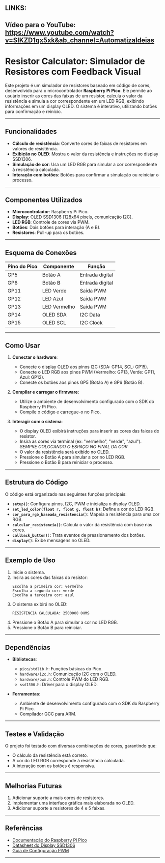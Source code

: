 ## LINKS:
Vídeo para o YouTube: https://www.youtube.com/watch?v=SIKZD1qx5xk&ab_channel=AutomatizaIdeias
---

# Resistor Calculator: Simulador de Resistores com Feedback Visual

Este projeto é um simulador de resistores baseado em código de cores, desenvolvido para o microcontrolador **Raspberry Pi Pico**. Ele permite ao usuário inserir as cores das faixas de um resistor, calcula o valor da resistência e simula a cor correspondente em um LED RGB, exibindo informações em um display OLED. O sistema é interativo, utilizando botões para confirmação e reinício.

---

## Funcionalidades

- **Cálculo de resistência**: Converte cores de faixas de resistores em valores de resistência.
- **Exibição no OLED**: Mostra o valor da resistência e instruções no display SSD1306.
- **Simulação de cor**: Usa um LED RGB para simular a cor correspondente à resistência calculada.
- **Interação com botões**: Botões para confirmar a simulação ou reiniciar o processo.

---

## Componentes Utilizados

- **Microcontrolador**: Raspberry Pi Pico.
- **Display**: OLED SSD1306 (128x64 pixels, comunicação I2C).
- **LED RGB**: Controle de cores via PWM.
- **Botões**: Dois botões para interação (A e B).
- **Resistores**: Pull-up para os botões.

---

## Esquema de Conexões

| Pino do Pico | Componente          | Função               |
|--------------|---------------------|----------------------|
| GP5          | Botão A             | Entrada digital      |
| GP6          | Botão B             | Entrada digital      |
| GP11         | LED Verde           | Saída PWM            |
| GP12         | LED Azul            | Saída PWM            |
| GP13         | LED Vermelho        | Saída PWM            |
| GP14         | OLED SDA            | I2C Data             |
| GP15         | OLED SCL            | I2C Clock            |

---

## Como Usar

1. **Conectar o hardware**:
   - Conecte o display OLED aos pinos I2C (SDA: GP14, SCL: GP15).
   - Conecte o LED RGB aos pinos PWM (Vermelho: GP13, Verde: GP11, Azul: GP12).
   - Conecte os botões aos pinos GP5 (Botão A) e GP6 (Botão B).

2. **Compilar e carregar o firmware**:
   - Utilize o ambiente de desenvolvimento configurado com o SDK do Raspberry Pi Pico.
   - Compile o código e carregue-o no Pico.

3. **Interagir com o sistema**:
   - O display OLED exibirá instruções para inserir as cores das faixas do resistor.
   - Insira as cores via terminal (ex: "vermelho", "verde", "azul"). *SEMPRE COLOCANDO O ESPAÇO NO FINAL DA COR*
   - O valor da resistência será exibido no OLED.
   - Pressione o Botão A para simular a cor no LED RGB.
   - Pressione o Botão B para reiniciar o processo.

---

## Estrutura do Código

O código está organizado nas seguintes funções principais:

- **`setup()`**: Configura pinos, I2C, PWM e inicializa o display OLED.
- **`set_led_color(float r, float g, float b)`**: Define a cor do LED RGB.
- **`cor_para_rgb_baseada_resistencia()`**: Mapeia a resistência para uma cor RGB.
- **`calcular_resistencia()`**: Calcula o valor da resistência com base nas cores.
- **`callback_button()`**: Trata eventos de pressionamento dos botões.
- **`display()`**: Exibe mensagens no OLED.

---

## Exemplo de Uso

1. Inicie o sistema.
2. Insira as cores das faixas do resistor:
   ```
   Escolha a primeira cor: vermelho
   Escolha a segunda cor: verde
   Escolha a terceira cor: azul
   ```
3. O sistema exibirá no OLED:
   ```
   RESISTÊNCIA CALCULADA: 2500000 OHMS
   ```
4. Pressione o Botão A para simular a cor no LED RGB.
5. Pressione o Botão B para reiniciar.

---

## Dependências

- **Bibliotecas**:
  - `pico/stdlib.h`: Funções básicas do Pico.
  - `hardware/i2c.h`: Comunicação I2C com o OLED.
  - `hardware/pwm.h`: Controle PWM do LED RGB.
  - `ssd1306.h`: Driver para o display OLED.

- **Ferramentas**:
  - Ambiente de desenvolvimento configurado com o SDK do Raspberry Pi Pico.
  - Compilador GCC para ARM.

---

## Testes e Validação

O projeto foi testado com diversas combinações de cores, garantindo que:
- O cálculo da resistência está correto.
- A cor do LED RGB corresponde à resistência calculada.
- A interação com os botões é responsiva.

---

## Melhorias Futuras

1. Adicionar suporte a mais cores de resistores.
2. Implementar uma interface gráfica mais elaborada no OLED.
3. Adicionar suporte a resistores de 4 e 5 faixas.

---

## Referências

- [Documentação do Raspberry Pi Pico](https://www.raspberrypi.com/documentation/microcontrollers/)
- [Datasheet do Display SSD1306](https://cdn-shop.adafruit.com/datasheets/SSD1306.pdf)
- [Guia de Configuração PWM](https://www.raspberrypi.com/documentation/microcontrollers/pwm.html)

---


